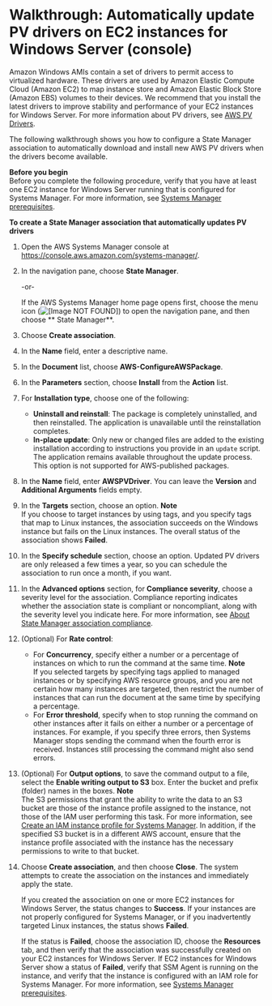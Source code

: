 # Walkthrough: Automatically update PV drivers on EC2 instances for Windows Server \(console\)<a name="sysman-state-pvdriver"></a>

Amazon Windows AMIs contain a set of drivers to permit access to virtualized hardware\. These drivers are used by Amazon Elastic Compute Cloud \(Amazon EC2\) to map instance store and Amazon Elastic Block Store \(Amazon EBS\) volumes to their devices\. We recommend that you install the latest drivers to improve stability and performance of your EC2 instances for Windows Server\. For more information about PV drivers, see [AWS PV Drivers](https://docs.aws.amazon.com/AWSEC2/latest/WindowsGuide/xen-drivers-overview.html#xen-driver-awspv)\.

The following walkthrough shows you how to configure a State Manager association to automatically download and install new AWS PV drivers when the drivers become available\.

**Before you begin**  
Before you complete the following procedure, verify that you have at least one EC2 instance for Windows Server running that is configured for Systems Manager\. For more information, see [Systems Manager prerequisites](systems-manager-prereqs.md)\. 

**To create a State Manager association that automatically updates PV drivers**

1. Open the AWS Systems Manager console at [https://console\.aws\.amazon\.com/systems\-manager/](https://console.aws.amazon.com/systems-manager/)\.

1. In the navigation pane, choose **State Manager**\.

   \-or\-

   If the AWS Systems Manager home page opens first, choose the menu icon \(![\[Image NOT FOUND\]](http://docs.aws.amazon.com/systems-manager/latest/userguide/images/menu-icon-small.png)\) to open the navigation pane, and then choose ** State Manager**\.

1. Choose **Create association**\.

1. In the **Name** field, enter a descriptive name\.

1. In the **Document** list, choose **AWS\-ConfigureAWSPackage**\.

1. In the **Parameters** section, choose **Install** from the **Action** list\.

1. For **Installation type**, choose one of the following: 
   + **Uninstall and reinstall**: The package is completely uninstalled, and then reinstalled\. The application is unavailable until the reinstallation completes\.
   + **In\-place update**: Only new or changed files are added to the existing installation according to instructions you provide in an `update` script\. The application remains available throughout the update process\. This option is not supported for AWS\-published packages\.

1. In the **Name** field, enter **AWSPVDriver**\. You can leave the **Version** and **Additional Arguments** fields empty\.

1. In the **Targets** section, choose an option\.
**Note**  
If you choose to target instances by using tags, and you specify tags that map to Linux instances, the association succeeds on the Windows instance but fails on the Linux instances\. The overall status of the association shows **Failed**\.

1. In the **Specify schedule** section, choose an option\. Updated PV drivers are only released a few times a year, so you can schedule the association to run once a month, if you want\.

1. In the **Advanced options** section, for **Compliance severity**, choose a severity level for the association\. Compliance reporting indicates whether the association state is compliant or noncompliant, along with the severity level you indicate here\. For more information, see [About State Manager association compliance](sysman-compliance-about.md#sysman-compliance-about-association)\.

1. \(Optional\) For **Rate control**:
   + For **Concurrency**, specify either a number or a percentage of instances on which to run the command at the same time\.
**Note**  
If you selected targets by specifying tags applied to managed instances or by specifying AWS resource groups, and you are not certain how many instances are targeted, then restrict the number of instances that can run the document at the same time by specifying a percentage\.
   + For **Error threshold**, specify when to stop running the command on other instances after it fails on either a number or a percentage of instances\. For example, if you specify three errors, then Systems Manager stops sending the command when the fourth error is received\. Instances still processing the command might also send errors\.

1. \(Optional\) For **Output options**, to save the command output to a file, select the **Enable writing output to S3** box\. Enter the bucket and prefix \(folder\) names in the boxes\.
**Note**  
The S3 permissions that grant the ability to write the data to an S3 bucket are those of the instance profile assigned to the instance, not those of the IAM user performing this task\. For more information, see [Create an IAM instance profile for Systems Manager](setup-instance-profile.md)\. In addition, if the specified S3 bucket is in a different AWS account, ensure that the instance profile associated with the instance has the necessary permissions to write to that bucket\.

1. Choose **Create association**, and then choose **Close**\. The system attempts to create the association on the instances and immediately apply the state\. 

   If you created the association on one or more EC2 instances for Windows Server, the status changes to **Success**\. If your instances are not properly configured for Systems Manager, or if you inadvertently targeted Linux instances, the status shows **Failed**\.

   If the status is **Failed**, choose the association ID, choose the **Resources** tab, and then verify that the association was successfully created on your EC2 instances for Windows Server\. If EC2 instances for Windows Server show a status of **Failed**, verify that SSM Agent is running on the instance, and verify that the instance is configured with an IAM role for Systems Manager\. For more information, see [Systems Manager prerequisites](systems-manager-prereqs.md)\.